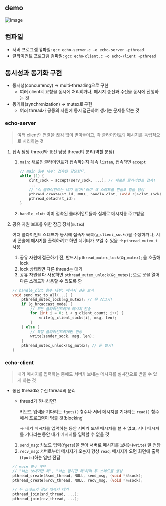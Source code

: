 ## demo 
![Image](https://github.com/user-attachments/assets/981a511a-0c80-425f-8c56-d5dc9c35239b)

## 컴파일
- 서버 프로그램 컴파일: `gcc echo-server.c -o echo-server -pthread`
- 클라이언트 프로그램 컴파일: `gcc echo-client.c -o echo-client -pthread`

## 동시성과 동기화 구현
- 동시성(concurrency) → multi-threading으로 구현
    - 여러 client의 요청을 동시에 처리하거나, 메시지 송신과 수신을 동시에 진행하는 것
- 동기화(synchronization) → mutex로 구현
    - 여러 thread가 공동의 자원에 동시 접근하여 생기는 문제를 막는 것

### echo-server

> 여러 client의 연결을 끊김 없이 받아들이고, 각 클라이언트의 메시지를 독립적으로 처리하는 것
> 
1. 접속 담당 thread와 통신 담당 thread의 분리(역할 분담)
    1. `main`: 새로운 클라이언트가 접속하는지 계속 `listen`, 접속하면 `accept`
        
        ```c
        // main 함수 내부: 접속만 담당한다.
        while (1) {
            clnt_sock = accept(serv_sock, ...); // 새로운 클라이언트 접속!
            ...
            // "이 클라이언트는 네가 맡아!"라며 새 스레드를 만들고 일을 넘김
            pthread_create(&t_id, NULL, handle_clnt, (void *)&clnt_sock);
            pthread_detach(t_id);
        }
        ```
        
    2. `handle_clnt`: 이미 접속된 클라이언트들과 실제로 메시지를 주고받음
2. 공유 자원 보호를 위한 잠금 장치(`mutex`)
    
    여러 클라이언트 스레드가 동시에 접속자 목록(`g_client_socks`)을 수정하거나, 서버 콘솔에 메시지를 출력하려고 하면 데이터가 꼬일 수 있음 → `pthread_mutex_t` 사용
    
    1. 공유 자원에 접근하기 전, 반드시 `pthread_mutex_lock(&g_mutex);`을 호출해 lock
    2. lock 상태라면 다른 thread는 대기
    3. 공유 자원을 다 사용하면 `pthread_mutex_unlock(&g_mutex);`으로 문을 열어 다른 스레드가 사용할 수 있도록 함
    
    ```c
    // handle_clnt 함수 내부: 메시지 전송 로직
    void send_msg_to_all(...) {
        pthread_mutex_lock(&g_mutex); // 문 잠그기!
        if (g_broadcast_mode) {
            // 모든 클라이언트에게 메시지 전송
            for (int i = 0; i < g_client_count; i++) {
                write(g_client_socks[i], msg, len);
            }
        } else {
            // 특정 클라이언트에게만 전송
            write(sender_sock, msg, len);
        }
        pthread_mutex_unlock(&g_mutex); // 문 열기!
    }
    ```
    

### echo-client

> 내가 메시지를 입력하는 중에도 서버가 보내는 메시지를 실시간으로 받을 수 있게 하는 것
> 
- 송신 thread와 수신 thread의 분리
    - thread가 하나라면?
        
        키보드 입력을 기다리는 `fgets()` 함수나 서버 메시지를 기다리는 `read()` 함수에서 프로그램이 멈출 것(blocking)
        
        → 내가 메시지를 입력하는 동안 서버가 보낸 메시지를 볼 수 없고, 서버 메시지를 기다리는 동안 내가 메시지를 입력할 수 없을 것 
        
    1. `send_msg`: 키보드 입력(`fgets`)을 받아 서버로 메시지를 보내는(`write`) 일 전담
    2. `recv_msg`: 서버로부터 메시지가 오는지 항상 `read`, 메시지가 오면 화면에 출력(`fputs`)하는 일만 전담
    
    ```c
    // main 함수 내부
    // "너는 보내기만 해", "너는 받기만 해"라며 두 스레드를 생성
    pthread_create(&snd_thread, NULL, send_msg, (void *)&sock);
    pthread_create(&rcv_thread, NULL, recv_msg, (void *)&sock);
    
    // 두 스레드가 끝날 때까지 대기
    pthread_join(snd_thread, ...);
    pthread_join(rcv_thread, ...);
    ```